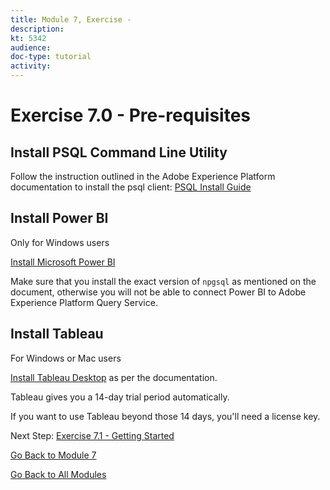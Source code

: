 ```yaml
---
title: Module 7, Exercise - 
description: 
kt: 5342
audience: 
doc-type: tutorial
activity: 
---
```


# Exercise 7.0 - Pre-requisites

## Install PSQL Command Line Utility

Follow the instruction outlined in the Adobe Experience Platform documentation to install the psql client:
[PSQL Install Guide](https://docs.adobe.com/content/help/en/experience-platform/query/clients/psql.html)

## Install Power BI

Only for Windows users

[Install Microsoft Power BI](https://docs.adobe.com/content/help/en/experience-platform/query/clients/power-bi.html)

Make sure that you install the exact version of ``npgsql`` as mentioned on the document, otherwise you will not be able to connect Power BI to Adobe Experience Platform Query Service.

## Install Tableau

For Windows or Mac users

[Install Tableau Desktop](https://docs.adobe.com/content/help/en/experience-platform/query/clients/tableau.html) as per the documentation.

Tableau gives you a 14-day trial period automatically.

If you want to use Tableau beyond those 14 days, you'll need a license key.

Next Step: [Exercise 7.1 - Getting Started](./ex1.md)

[Go Back to Module 7](./README.md)

[Go Back to All Modules](../../README.md)
